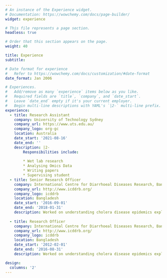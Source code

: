```yaml
---
# An instance of the Experience widget.
# Documentation: https://wowchemy.com/docs/page-builder/
widget: experience

# This file represents a page section.
headless: true

# Order that this section appears on the page.
weight: 40

title: Experience
subtitle:

# Date format for experience
#   Refer to https://wowchemy.com/docs/customization/#date-format
date_format: Jan 2006

# Experiences.
#   Add/remove as many `experience` items below as you like.
#   Required fields are `title`, `company`, and `date_start`.
#   Leave `date_end` empty if it's your current employer.
#   Begin multi-line descriptions with YAML's `|2-` multi-line prefix.
experience:
  - title: Research Assistant
    company: University of Technology Sydney
    company_url: https://www.uts.edu.au/
    company_logo: org-gc
    location: Australia
    date_start: '2021-08-16'
    date_end: ''
    description: |2-
        Responsibilities include:
        
        * Wet lab research 
        * Analysing Omics Data
        * Writing papers
        * Supervising student
  - title: Senior Research Officer
    company: International Centre for Diarrhoeal Diseases Research, Bangladesh (ICDDR,B)
    company_url: http://www.icddrb.org/
    company_logo: icddrb
    location: Bangladesh
    date_start: '2016-09-01'
    date_end: '2018-01-31'
    description: Worked on understanding cholera disease epidemics exploiting molecular interaction of cholera pathogens and bacteriophages.
             
  - title: Research Officer
    company: International Centre for Diarrhoeal Diseases Research, Bangladesh (ICDDR,B)
    company_url: http://www.icddrb.org/
    company_logo: icddrb
    location: Bangladesh
    date_start: '2012-02-01'
    date_end: '2016-08-31'
    description: Worked on understanding cholera disease epidemics exploiting molecular interaction of cholera pathogens and bacteriophages.

design:
  columns: '2'
---
```

